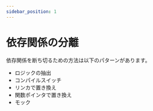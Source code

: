 ```yaml
---
sidebar_position: 1
---
```


# 依存関係の分離

依存関係を断ち切るための方法は以下のパターンがあります。

- ロジックの抽出
- コンパイルスイッチ
- リンカで置き換え
- 関数ポインタで置き換え
- モック

